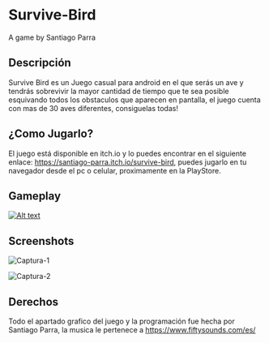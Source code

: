 # Survive-Bird
 A game by Santiago Parra
 
## Descripción
Survive Bird es un Juego casual para android en el que serás un ave y tendrás sobrevivir la mayor cantidad de tiempo que te sea posible esquivando
todos los obstaculos que aparecen en pantalla, el juego cuenta con mas de 30 aves diferentes, consiguelas todas!

## ¿Como Jugarlo?
El juego está disponible en itch.io y lo puedes encontrar en el siguiente enlace: https://santiago-parra.itch.io/survive-bird, puedes jugarlo en tu navegador
desde el pc o celular, proximamente en la PlayStore.

## Gameplay
[![Alt text](https://img.youtube.com/vi/B6aaNSXehuA/0.jpg)](https://youtube.com/shorts/B6aaNSXehuA)

## Screenshots
![Captura-1](https://github.com/kesparo122/Survive-Bird/assets/77519626/054c9c90-b571-4a88-9aad-f9b84339b0cc)

![Captura-2](https://github.com/kesparo122/Survive-Bird/assets/77519626/7d6dbdb9-a7e1-45d3-aa73-d5a987cb511c)

## Derechos
Todo el apartado grafico del juego y la programación fue hecha por Santiago Parra, la musica le pertenece a https://www.fiftysounds.com/es/
